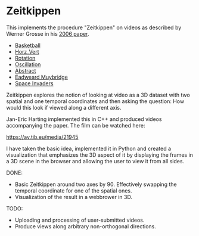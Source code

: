 # Zeitkippen
This implements the procedure "Zeitkippen" on videos as described by Werner Grosse in his [2006 paper](https://core.ac.uk/download/pdf/14510663.pdf).

* [Basketball](https://zeitkippen.qvwx.de/index.html?q=_Basketball)
* [Horz_Vert](https://zeitkippen.qvwx.de/index.html?q=_Horz_Vert)
* [Rotation](https://zeitkippen.qvwx.de/index.html?q=_Rotation)
* [Oscillation](https://zeitkippen.qvwx.de/index.html?q=_Oscillation)
* [Abstract](https://zeitkippen.qvwx.de/index.html?q=_Abstract)
* [Eadweard Muybridge](https://zeitkippen.qvwx.de/index.html?q=_Eadweard_Muybridge)
* [Space Invaders](https://zeitkippen.qvwx.de/index.html?q=_Space_Invaders)

Zeitkippen explores the notion of looking at video as a 3D dataset with two spatial and one temporal coordinates and then asking the question: How would this look if viewed along a different axis.

Jan-Eric Harting implemented this in C++ and produced videos accompanying the paper. The film can be watched here:

https://av.tib.eu/media/21945

I have taken the basic idea, implemented it in Python and created a visualization that emphasizes the 3D aspect of it by displaying the frames in a 3D scene in the browser and allowing the user to view it from all sides.

DONE:

* Basic Zeitkippen around two axes by 90. Effectively swapping the temporal coordinate for one of the spatial ones.
* Visualization of the result in a webbrower in 3D.

TODO:

* Uploading and processing of user-submitted videos.
* Produce views along arbitrary non-orthogonal directions.
